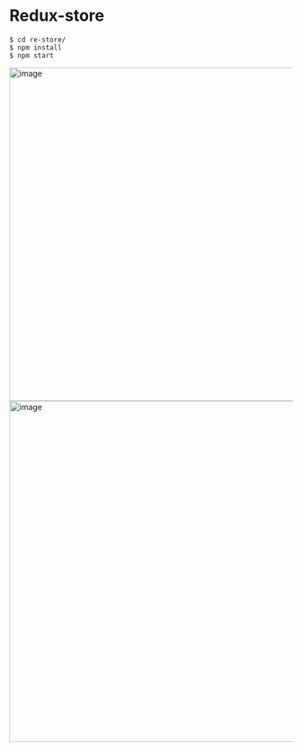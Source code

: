 # Redux-store

    $ cd re-store/
    $ npm install
    $ npm start

<img width="592" alt="image" src="https://user-images.githubusercontent.com/99691902/205757804-817b8aa6-4107-443c-a495-593acad1b70e.png">
<img width="605" alt="image" src="https://user-images.githubusercontent.com/99691902/208516611-789de9f2-e61a-456e-a506-0ede10cd2298.png">

